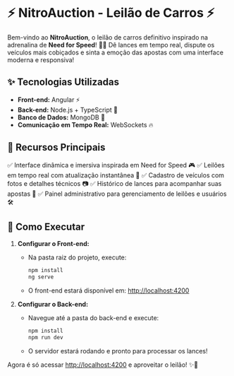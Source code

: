 # ⚡ NitroAuction - Leilão de Carros ⚡

Bem-vindo ao **NitroAuction**, o leilão de carros definitivo inspirado na adrenalina de **Need for Speed**! 🚗💨 Dê lances em tempo real, dispute os veículos mais cobiçados e sinta a emoção das apostas com uma interface moderna e responsiva!

## ✨ Tecnologias Utilizadas

- **Front-end:** Angular ⚡
- **Back-end:** Node.js + TypeScript 🚀
- **Banco de Dados:** MongoDB 🍃
- **Comunicação em Tempo Real:** WebSockets 🔥

## 🎯 Recursos Principais

✅ Interface dinâmica e imersiva inspirada em Need for Speed 🎮
✅ Leilões em tempo real com atualização instantânea 💼
✅ Cadastro de veículos com fotos e detalhes técnicos 📷
✅ Histórico de lances para acompanhar suas apostas 📜
✅ Painel administrativo para gerenciamento de leilões e usuários 🛠️

## 🔄 Como Executar

1. **Configurar o Front-end:**
   - Na pasta raiz do projeto, execute:
     ```sh
     npm install
     ng serve
     ```
   - O front-end estará disponível em: [http://localhost:4200](http://localhost:4200)

2. **Configurar o Back-end:**
   - Navegue até a pasta do back-end e execute:
     ```sh
     npm install
     npm run dev
     ```
   - O servidor estará rodando e pronto para processar os lances!

Agora é só acessar [http://localhost:4200](http://localhost:4200) e aproveitar o leilão! ✨🚀

